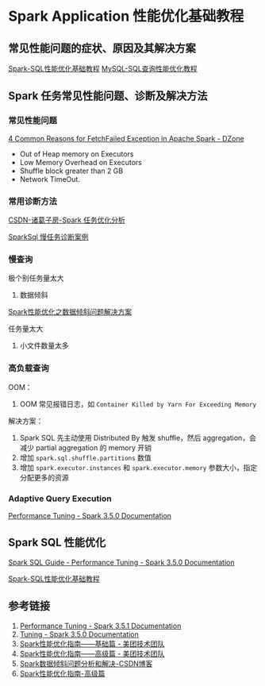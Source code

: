 # Spark Application 性能优化基础教程

## 常见性能问题的症状、原因及其解决方案

[Spark-SQL性能优化基础教程](work/component/Big-Data/Apache-Spark/library/SparkSQL/Spark-SQL性能优化基础教程.md)
[MySQL-SQL查询性能优化教程](work/component/Back-End/MySQL/solution/MySQL-SQL查询性能优化教程.md)

## Spark 任务常见性能问题、诊断及解决方法

### 常见性能问题

[4 Common Reasons for FetchFailed Exception in Apache Spark - DZone](https://dzone.com/articles/four-common-reasons-for-fetchfailed-exception-in-a)
- Out of Heap memory on Executors
- Low Memory Overhead on Executors
- Shuffle block greater than 2 GB
- Network TimeOut.

### 常用诊断方法

[CSDN-诸葛子房-Spark 任务优化分析](https://blog.csdn.net/weixin_43291055/article/details/133770448)

[SparkSql 慢任务诊断案例](https://mp.weixin.qq.com/s/3RrpzO5rPthKfyGX8MvnFw)

### 慢查询

极个别任务量太大
1. 数据倾斜

[Spark性能优化之数据倾斜问题解决方案](work/component/Big-Data/Apache-Spark/solution/Spark性能优化之数据倾斜问题解决方案.md)

任务量太大
1. 小文件数量太多

### 高负载查询

OOM：
1. OOM 常见报错日志，如 `Container Killed by Yarn For Exceeding Memory`

解决方案：
1. Spark SQL 先主动使用 Distributed By 触发 shuffle，然后 aggregation，会减少 partial aggregation 的 memory 开销
2. 增加 `spark.sql.shuffle.partitions` 数值
3. 增加 `spark.executor.instances` 和 `spark.executor.memory` 参数大小，指定分配更多的资源

### Adaptive Query Execution

[Performance Tuning - Spark 3.5.0 Documentation](https://spark.apache.org/docs/latest/sql-performance-tuning.html#adaptive-query-execution)

## Spark SQL 性能优化

[Spark SQL Guide - Performance Tuning - Spark 3.5.0 Documentation](https://spark.apache.org/docs/latest/sql-performance-tuning.html)

[Spark-SQL性能优化基础教程](work/component/Big-Data/Apache-Spark/library/SparkSQL/Spark-SQL性能优化基础教程.md)

## 参考链接

1. [Performance Tuning - Spark 3.5.1 Documentation](https://spark.apache.org/docs/latest/sql-performance-tuning.html)
2. [Tuning - Spark 3.5.0 Documentation](https://spark.apache.org/docs/latest/tuning.html#tuning-spark)
3. [Spark性能优化指南——基础篇 - 美团技术团队](https://tech.meituan.com/2016/04/29/spark-tuning-basic.html)
4. [Spark性能优化指南——高级篇 - 美团技术团队](https://tech.meituan.com/2016/05/12/spark-tuning-pro.html)
5. [Spark数据倾斜问题分析和解决-CSDN博客](https://blog.csdn.net/weixin_43291055/article/details/133770448)
6. [Spark性能优化指南-高级篇](https://mp.weixin.qq.com/s/gqBlYim7JYjAXW3CYssLBA)